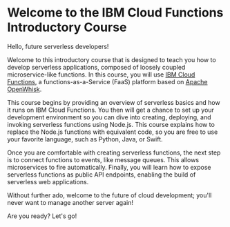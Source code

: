 <!--
#
# Licensed to the Apache Software Foundation (ASF) under one or more
# contributor license agreements.  See the NOTICE file distributed with
# this work for additional information regarding copyright ownership.
# The ASF licenses this file to You under the Apache License, Version 2.0
# (the "License"); you may not use this file except in compliance with
# the License.  You may obtain a copy of the License at
#
#     http://www.apache.org/licenses/LICENSE-2.0
#
# Unless required by applicable law or agreed to in writing, software
# distributed under the License is distributed on an "AS IS" BASIS,
# WITHOUT WARRANTIES OR CONDITIONS OF ANY KIND, either express or implied.
# See the License for the specific language governing permissions and
# limitations under the License.
#
-->

# Welcome to the IBM Cloud Functions Introductory Course

Hello, future serverless developers!

Welcome to this introductory course that is designed to teach you how to develop serverless applications, composed of loosely coupled microservice-like functions. In this course, you will use [IBM Cloud Functions](https://cloud.ibm.com/functions), a functions-as-a-Service (FaaS) platform based on [Apache OpenWhisk](https://openwhisk.apache.org/).

This course begins by providing an overview of serverless basics and how it runs on IBM Cloud Functions. You then will get a chance to set up your development environment so you can dive into creating, deploying, and invoking serverless functions using Node.js. This course explains how to replace the Node.js functions with equivalent code, so you are free to use your favorite language, such as Python, Java, or Swift.

Once you are comfortable with creating serverless functions, the next step is to connect functions to events, like message queues. This allows microservices to fire automatically. Finally, you will learn how to expose serverless functions as public API endpoints, enabling the build of serverless web applications.

Without further ado, welcome to the future of cloud development; you'll never want to manage another server again!

Are you ready? Let's go!
